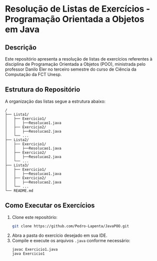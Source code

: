 # Resolução de Listas de Exercícios - Programação Orientada a Objetos em Java

## Descrição
Este repositório apresenta a resolução de listas de exercícios referentes à disciplina de Programação Orientada a Objetos (POO), ministrada pelo professor Danilo Eler no terceiro semestre do curso de Ciência da Computação da FCT Unesp.  

## Estrutura do Repositório
A organização das listas segue a estrutura abaixo:

```
/
├── Lista1/
│   ├── Exercicio1/
│   │   ├──Resolucao1.java
│   ├── Exercicio2/
│   │   ├──Resolucao2.java
│   └── ...
├── Lista2/
│   ├── Exercicio1/
│   │   ├──Resolucao1.java
│   ├── Exercicio2/
│   │   ├──Resolucao2.java
│   └── ...
├── Lista3/
│   ├── Exercicio1/
│   │   ├──Resolucao1.java
│   ├── Exercicio2/
│   │   ├──Resolucao2.java
│   └── ...
└── README.md
```

## Como Executar os Exercícios
1. Clone este repositório:
   ```sh
   git clone https://github.com/Pedro-Lapenta/JavaPOO.git
   ```
2. Abra a pasta do exercício desejado em sua IDE.
3. Compile e execute os arquivos `.java` conforme necessário:
   ```sh
   javac Exercicio1.java
   java Exercicio1
   ```



